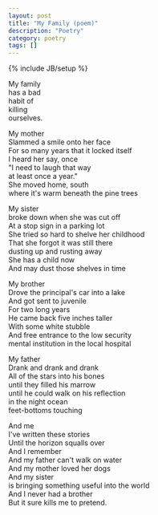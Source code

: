 ```yaml
---
layout: post
title: "My Family (poem)"
description: "Poetry"
category: poetry
tags: []
---
```

{% include JB/setup %}

My family   
has a bad   
habit of   
killing   
ourselves.  
  
My mother  
Slammed a smile onto her face  
For so many years that it locked itself  
I heard her say, once  
"I need to laugh that way  
at least once a year."  
She moved home, south  
where it's warm beneath the pine trees  
  
My sister  
broke down when she was cut off  
At a stop sign in a parking lot  
She tried so hard to shelve her childhood  
That she forgot it was still there  
dusting up and rusting away  
She has a child now  
And may dust those shelves in time  
  
My brother  
Drove the principal's car into a lake  
And got sent to juvenile  
For two long years  
He came back five inches taller  
With some white stubble  
And free entrance to the low security  
mental institution in the local hospital  
  
My father  
Drank and drank and drank  
All of the stars into his bones  
until they filled his marrow   
until he could walk on his reflection  
in the night ocean  
feet-bottoms touching  
  
And me  
I've written these stories  
Until the horizon squalls over  
And I remember  
And my father can't walk on water  
And my mother loved her dogs  
And my sister  
is bringing something useful into the world  
And I never had a brother  
But it sure kills me to pretend.  
